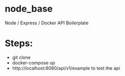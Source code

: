 # node_base
Node / Express / Docker API Boilerplate

# Steps:
*  git clone
*  docker-compose up
*  http://localhost:8080/api/v1/example to test the api